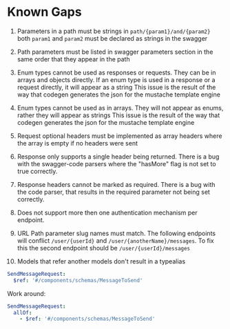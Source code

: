 # Known Gaps

1. Parameters in a path must be strings
in `path/{param1}/and/{param2}` both `param1` and `param2` must be declared as strings in the swagger

2. Path parameters must be listed in swagger parameters section in the same order that they appear in the path

3. Enum types cannot be used as responses or requests. They can be in arrays and objects directly. If an enum type is used in a response or a request directly, it will appear as a string
This issue is the result of the way that codegen generates the json for the mustache template engine

4. Enum types cannot be used as in arrays. They will not appear as enums, rather they will appear as strings
This issue is the result of the way that codegen generates the json for the mustache template engine

5. Request optional headers must be implemented as array headers where the array is empty if no headers were sent

6. Response only supports a single header being returned. There is a bug with the swagger-code parsers where the "hasMore" flag is not set to true correctly.

7. Response headers cannot be marked as required. There is a bug with the code parser, that results in the required parameter not being set correctly.

8. Does not support more then one authentication mechanism per endpoint.

9. URL Path parameter slug names must match. The following endpoints will conflict `/user/{userId}` and `/user/{anotherName}/messages`. To fix this the second endpoint should be `/user/{userId}/messages`

10. Models that refer another models don't result in a typealias
```yaml
SendMessageRequest:
  $ref: '#/components/schemas/MessageToSend'
```
Work around:
```yaml
SendMessageRequest:
  allOf:
    - $ref: '#/components/schemas/MessageToSend'
```
